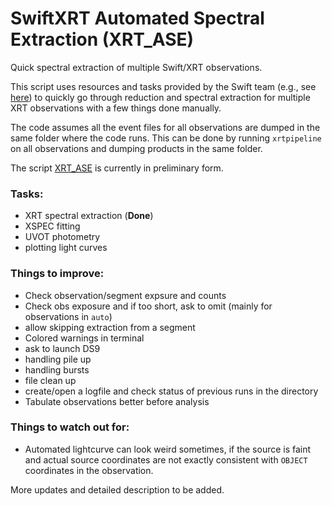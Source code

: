 # SwiftXRT Automated Spectral Extraction (XRT_ASE)
Quick spectral extraction of multiple Swift/XRT observations. 

This script uses resources and tasks provided by the Swift team (e.g., see [here](http://www.swift.ac.uk/analysis/xrt/spectra.php)) to quickly go through reduction and spectral extraction for multiple XRT observations with a few things done manually.

The code assumes all the event files for all observations are dumped in the same folder where the code runs. This can be done by running `xrtpipeline` on all observations and dumping products in the same folder.

The script [XRT_ASE](https://github.com/bersavosh/XRT_ASE/blob/master/XRT_ASE.py) is currently in preliminary form.

### Tasks:
- XRT spectral extraction (**Done**)
- XSPEC fitting 
- UVOT photometry
- plotting light curves

### Things to improve:
- Check observation/segment expsure and counts
- Check obs exposure and if too short, ask to omit (mainly for observations in `auto`)
- allow skipping extraction from a segment
- Colored warnings in terminal
- ask to launch DS9
- handling pile up
- handling bursts
- file clean up
- create/open a logfile and check status of previous runs in the directory
- Tabulate observations better before analysis

### Things to watch out for:
- Automated lightcurve can look weird sometimes, if the source is faint and actual source coordinates are not exactly consistent with `OBJECT` coordinates in the observation.

More updates and detailed description to be added.
